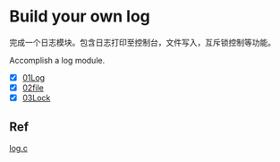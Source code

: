 # Build your own log

完成一个日志模块。包含日志打印至控制台，文件写入，互斥锁控制等功能。

Accomplish a log module.

+ [x] [01Log](./tech/01log.md)
+ [x] [02file](./tech/02file.md)
+ [x] [03Lock](./tech/03lock.md)

## Ref

[log.c](https://github.com/rxi/log.c)